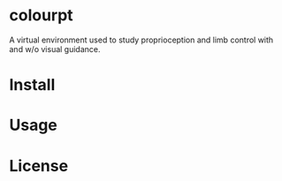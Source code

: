 # colourpt
A virtual environment used to study proprioception and limb control with and w/o visual guidance.
# Install
# Usage
# License
